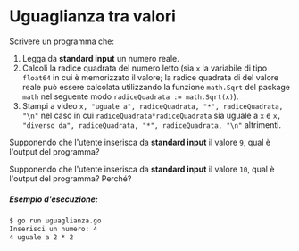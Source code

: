 # Uguaglianza tra valori

Scrivere un programma che:  
1) Legga da **standard input** un numero reale.  
2) Calcoli la radice quadrata del numero letto (sia `x` la variabile di tipo `float64` in cui è memorizzato il valore; la radice quadrata di del valore reale può essere calcolata utilizzando la funzione `math.Sqrt` del package `math` nel seguente modo `radiceQuadrata := math.Sqrt(x)`).  
3) Stampi a video `x, "uguale a", radiceQuadrata, "*", radiceQuadrata, "\n"` nel caso in cui `radiceQuadrata*radiceQuadrata` sia uguale a `x` e `x, "diverso da", radiceQuadrata, "*", radiceQuadrata, "\n"` altrimenti.  

Supponendo che l'utente inserisca da **standard input** il valore `9`,
qual è l'output del programma?

Supponendo che l'utente inserisca da **standard input** il valore `10`,
qual è l'output del programma? Perché?
 
##### Esempio d'esecuzione:

```markdown
$ go run uguaglianza.go
Inserisci un numero: 4
4 uguale a 2 * 2
``` 